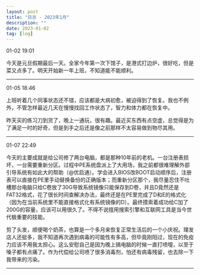 ```yaml
---
layout: post
title: "日志 - 2023年1月"
description: ""
date: 2023-01-02
tag: [log]
---
```

01-02 19:01

今天是元旦假期最后一天。全家今年第一次下馆子，是港式打边炉，很好吃，但是菜又点多了。明天开始新一年上班，不知道能不能顺利。

---
01-05 18:46

上班听着几个同事状态还不错，应该都是大病初愈，被迫得到了恢复。我也不例外，不管怎样最近几天在慢慢找回工作状态了，智力和体力都在恢复中。

昨天买的练习刀到货了，晚上一通玩，很有趣。最近买东西有点空虚，总觉得是为了满足一时的好奇，但是到手之后还是像之前那样不太容易做到物尽其用。

---
01-07 22:49

今天的主要成就是给公司修了两台电脑，都是那种10年前的老机。一台注册表损坏，一台需要重新分区。过程中PE系统盘派上了大用场，我之前都很难理解外部引导系统有如此大的帮助（@优启通）。学会进入BIOS改BOOT启动顺序后，注册表可以直接在PE里手动替换备份的正确版本；而重新分区那个，我尽量忍住不吐槽那台电脑只给C卷放了30G导致系统镜像只能保存到D卷，并且D竟然还是FAT32格式，花了很长时间查解决办法，最终还是在PE里完成了D和E的格式化（因为在当前系统里不能直接格式化有系统镜像的D）。最终摸索着成功给C加了200G的容量，应该可以用很久了。不得不说擅用搜索引擎和互联网工具是当今世代极重要的技能。

剪了头发，顺便喝个奶茶，也算是一个多月来恢复正常生活后的一个小庆祝。理发店人还挺多，我不知道再次遇到病毒的可能性有多高，但毕竟刚阳过，现在的免疫力应该不用我太担心。这么安慰自己是因为晚上搞电脑的时候一直打喷嚏，以至于嗓子都有点痛了。作为代偿给公司喷了很多消毒剂，怕还有病毒残留，也去除一下我带来的污染。

---